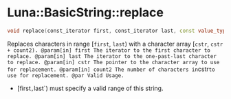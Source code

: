 # Luna::BasicString::replace

```c++
void replace(const_iterator first, const_iterator last, const value_type *cstr, usize count2)
```

Replaces characters in range [`first`, `last`) with a character array [`cstr`, `cstr + count2). @param[in] first The iterator to the first character to replace. @param[in] last The iterator to the one-past-last character to replace. @param[in] cstr The pointer to the character array to use for replacement. @param[in] count2 The number of characters in`cstr`to use for replacement. @par Valid Usage. `

* [first`,`last`) must specify a valid range of this string. 

